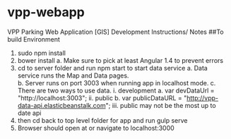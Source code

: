 # vpp-webapp
VPP Parking Web Application [GIS]
Development Instructions/ Notes
##To build Environment
1. sudo npm install
2. bower install
  a. Make sure to pick at least Angular 1.4 to prevent errors
3. cd to server folder and run npm start to start data service
  a. Data service runs the Map and Data pages.  
  b. Server runs on port 3003 when running app in localhost mode.
  c. There are two ways to use data.
      i. development
          a. var devDataUrl = "http://localhost:3003";
      ii. public
          b. var publicDataURL = "http://vpp-data-api.elasticbeanstalk.com";
      iii. public may not be the most up to date api 
4. then cd back to top level folder for app and run gulp serve
5. Browser should open at or navigate to localhost:3000

